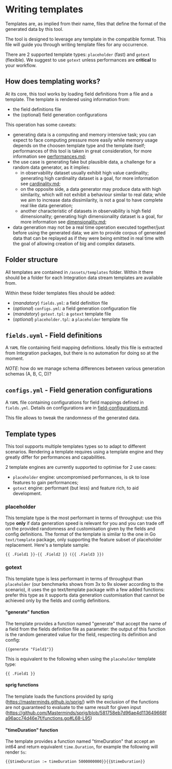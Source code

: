 # Writing templates

Templates are, as implied from their name, files that define the format of the generated data by this tool.

The tool is designed to leverage any template in the compatible format. This file will guide you through writing template files for any occurrence.

There are 2 supported template types: `placeholder` (fast) and `gotext` (flexible). We suggest to use `gotext` unless performances are **critical** to your workflow.

## How does templating works?

At its core, this tool works by loading field definitions from a file and a template. The template is rendered using information from:
- the field definitions file
- the (optional) field generation configurations

This operation has some caveats:
- generating data is a computing and memory intensive task; you can expect to face computing pressure more easily while memory usage depends on the choosen template type and the template itself; performances of this tool is taken in great consideration, for more information see [performances.md](./performances.md);
- the use case is generating fake but plausible data, a challenge for a random data generator, as it implies:
  - in observability dataset usually exhibit high value cardinality; generating high cardinality dataset is a goal, for more information see [cardinality.md](./cardinality.md);
  - on the opposite side, a data generator may produce data with high similarity, which will not exhibit a behaviour similar to real data; while we aim to increase data dissimilarity, is not a goal to have complete real like data generation;
  - another characteristic of datasets in observability is high field dimensionality; generating high dimensionality dataset is a goal, for more information see [dimensionality.md](./dimensionality.md);
- data generation may not be a real time operation executed together/just before using the generated data; we aim to provide corpus of generated data that can be replayed as if they were being emitted in real time with the goal of allowing creation of big and complex datasets.

## Folder structure

All templates are contained in `/assets/templates` folder. Within it there should be a folder for each Integration data stream templates are available from.

Within these folder templates files should be added:
- (_mandatory_) `fields.yml`: a field definition file
- (_optional_) `configs.yml`: a field generation configuration file
- (_mandatory_) `gotext.tpl`: a `gotext` template file
- (_optional_) `placeholder.tpl`: a `placeholder` template file

## `fields.uyml` - Field definitions

A `YAML` file containing field mapping definitions. Ideally this file is extracted from Integration packages, but there is no automation for doing so at the moment.

_NOTE_: how do we manage schema differences between various generation schemas (A, B, C, D)?

## `configs.yml` - Field generation configurations

A `YAML` file containing configurations for field mappings defined in `fields.yml`. Details on configurations are in [field-configurations.md](./field-configurations.md).

This file allows to tweak the randomness of the generated data.

## Template types

This tool supports multiple templates types so to adapt to different scenarios. Rendering a template requires using a template engine and they greatly differ for performances and capabilities.

2 template engines are currently supported to optimise for 2 use cases:
- `placeholder` engine: uncompromised performances, is ok to lose features to gain performances;
- `gotext` engine: performant (but less) and feature rich, to aid development.

### placeholder

This template type is the most performant in terms of throughput: use this type **only** if data generation speed is relevant for you and you can trade off on the provided randomness and customisation given by the fields and config definitions.
The format of the template is similar to the one in Go `text/template` package, only supporting the feature subset of placeholder replacement.
Here's a template sample:
```text
{{ .Field1 }}-{{ .Field2 }} ({{ .Field3 }})
```

### gotext

This template type is less performant in terms of throughput than `placeholder` (our benchmarks shows from 3x to 9x slower according to the scenario), it uses the go text/template package with a few added functions: prefer this type as it supports data generation customisation that cannot be achieved only by the fields and config definitions.

#### "generate" function
The template provides a function named "generate" that accept the name of a field from the fields definition file as parameter: the output of this function is the random generated value for the field, respecting its definition and config:
```text
{{generate "Field1"}}
```

This is equivalent to the following when using the `placeholder` template type: 
```text
{{ .Field1 }}
```

#### sprig functions
The template loads the functions provided by sprig (https://masterminds.github.io/sprig/) with the exclusion of the functions are not guaranteed to evaluate to the same result for given input (https://github.com/Masterminds/sprig/blob/581758eb7d96ae4d113649668fa96acc74d46e7f/functions.go#L68-L95)

#### "timeDuration" function
The template provides a function named "timeDuration" that accept an int64 and return equivalent `time.Duration`, for example the following will render `5s`:
```text
{{$timeDuration := timeDuration 5000000000}}{{$timeDuration}} 
```

